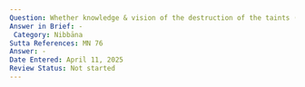 ```yaml
---
Question: Whether knowledge & vision of the destruction of the taints (khīṇāsava) is the same as the destruction of the taints?
Answer in Brief: -
 Category: Nibbāna
Sutta References: MN 76
Answer: -
Date Entered: April 11, 2025
Review Status: Not started
---
```

